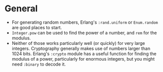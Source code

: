 # General

- For generating random numbers, Erlang's `:rand.uniform` or `Enum.random` are
good places to start.
- `Integer.pow` can be used to find the power of a number, and `rem` for
the modulus.
- Neither of those works particularly well (or quickly) for very large integers.
Cryptography generally makes use of numbers larger than 1024 bits. Erlang's
`:crypto` module has a useful function for finding the modulus of a power,
particularly for enormous integers, but you might need `:binary` to decode it.
